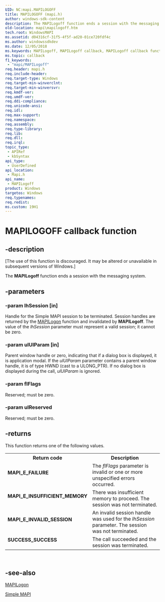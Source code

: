 ```yaml
---
UID: NC:mapi.MAPILOGOFF
title: MAPILOGOFF (mapi.h)
author: windows-sdk-content
description: The MAPILogoff function ends a session with the messaging system.
old-location: mapi\mapilogoff.htm
tech.root: WindowsMAPI
ms.assetid: d04316cf-31f5-4f5f-ad20-01ce720fdf4c
ms.author: windowssdkdev
ms.date: 12/05/2018
ms.keywords: MAPILogoff, MAPILogoff callback, MAPILogoff callback function, mapi.mapilogoff, mapi/MAPILogoff
ms.topic: callback
f1_keywords: 
 - "mapi/MAPILogoff"
req.header: mapi.h
req.include-header: 
req.target-type: Windows
req.target-min-winverclnt: 
req.target-min-winversvr: 
req.kmdf-ver: 
req.umdf-ver: 
req.ddi-compliance: 
req.unicode-ansi: 
req.idl: 
req.max-support: 
req.namespace: 
req.assembly: 
req.type-library: 
req.lib: 
req.dll: 
req.irql: 
topic_type:
 - APIRef
 - kbSyntax
api_type:
 - UserDefined
api_location:
 - Mapi.h
api_name:
 - MAPILogoff
product: Windows
targetos: Windows
req.typenames: 
req.redist: 
ms.custom: 19H1
---
```


# MAPILOGOFF callback function


## -description


<p class="CCE_Message">[The use of this function is discouraged. It may be altered or unavailable in subsequent versions of Windows.]

The <b>MAPILogoff</b> function ends a session with the messaging system.


## -parameters




### -param lhSession [in]

Handle for the Simple MAPI session to be terminated. Session handles are returned by the <a href="https://docs.microsoft.com/previous-versions/windows/desktop/api/mapi/nc-mapi-mapilogon">MAPILogon</a> function and invalidated by <b>MAPILogoff</b>. The value of the <i>lhSession</i> parameter must represent a valid session; it cannot be zero.


### -param ulUIParam [in]

Parent window handle or zero, indicating that if a dialog box is displayed, it is application modal. If the <i>ulUIParam</i> parameter contains a parent window handle, it is of type HWND (cast to a ULONG_PTR). If no dialog box is displayed during the call, <i>ulUIParam</i> is ignored.


### -param flFlags

Reserved; must be zero.


### -param ulReserved

Reserved; must be zero.


## -returns



This function returns one of the following values.

<table>
<tr>
<th>Return code</th>
<th>Description</th>
</tr>
<tr>
<td width="40%">
<dl>
<dt><b>MAPI_E_FAILURE </b></dt>
</dl>
</td>
<td width="60%">
The <i>flFlags</i> parameter is invalid or one or more unspecified errors occurred.

</td>
</tr>
<tr>
<td width="40%">
<dl>
<dt><b>MAPI_E_INSUFFICIENT_MEMORY </b></dt>
</dl>
</td>
<td width="60%">
There was insufficient memory to proceed. The session was not terminated.

</td>
</tr>
<tr>
<td width="40%">
<dl>
<dt><b>MAPI_E_INVALID_SESSION </b></dt>
</dl>
</td>
<td width="60%">
An invalid session handle was used for the <i>lhSession</i> parameter. The session was not terminated.

</td>
</tr>
<tr>
<td width="40%">
<dl>
<dt><b>SUCCESS_SUCCESS </b></dt>
</dl>
</td>
<td width="60%">
The call succeeded and the session was terminated.

</td>
</tr>
</table>
 




## -see-also




<a href="https://docs.microsoft.com/previous-versions/windows/desktop/api/mapi/nc-mapi-mapilogon">MAPILogon</a>



<a href="https://docs.microsoft.com/previous-versions/dd296734(v=vs.85)">Simple MAPI</a>
 

 

